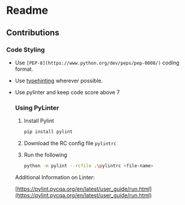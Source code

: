 
# Readme

## Contributions

### Code Styling

- Use `[PEP-8](https://www.python.org/dev/peps/pep-0008/)` coding format.
- Use [typehinting](https://docs.python.org/3/library/typing.html) wherever possible.
- Use pylinter and keep code score above 7
    
    ### Using PyLinter
    
    1.  Install Pylint
        
        ```bash
        pip install pylint
        ```
        
    2. Download the RC config file `pylintrc`
    3. Run the following
        
        ```bash
        python -m pylint --rcfile .\pylintrc <file-name>
        ```
        
    
    Additional Information on Linter:
    
    [https://pylint.pycqa.org/en/latest/user_guide/run.html](https://pylint.pycqa.org/en/latest/user_guide/run.html)
